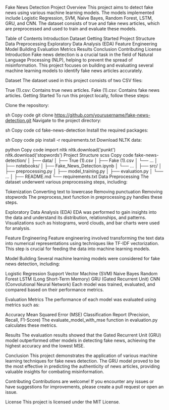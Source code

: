 Fake News Detection Project
Overview
This project aims to detect fake news using various machine learning models. The models implemented include Logistic Regression, SVM, Naive Bayes, Random Forest, LSTM, GRU, and CNN. The dataset consists of true and fake news articles, which are preprocessed and used to train and evaluate these models.

Table of Contents
Introduction
Dataset
Getting Started
Project Structure
Data Preprocessing
Exploratory Data Analysis (EDA)
Feature Engineering
Model Building
Evaluation Metrics
Results
Conclusion
Contributing
License
Introduction
Fake news detection is a crucial task in the field of Natural Language Processing (NLP), helping to prevent the spread of misinformation. This project focuses on building and evaluating several machine learning models to identify fake news articles accurately.

Dataset
The dataset used in this project consists of two CSV files:

True (1).csv: Contains true news articles.
Fake (1).csv: Contains fake news articles.
Getting Started
To run this project locally, follow these steps:

Clone the repository:

sh
Copy code
git clone https://github.com/yourusername/fake-news-detection.git
Navigate to the project directory:

sh
Copy code
cd fake-news-detection
Install the required packages:

sh
Copy code
pip install -r requirements.txt
Download NLTK data:

python
Copy code
import nltk
nltk.download('punkt')
nltk.download('stopwords')
Project Structure
scss
Copy code
fake-news-detection/
│
├── data/
│   ├── True (1).csv
│   ├── Fake (1).csv
│   └── ...
│
├── notebooks/
│   ├── Fake_News_Detection.ipynb
│   └── ...
│
├── src/
│   ├── preprocessing.py
│   ├── model_training.py
│   ├── evaluation.py
│   └── ...
│
├── README.md
└── requirements.txt
Data Preprocessing
The dataset underwent various preprocessing steps, including:

Tokenization
Converting text to lowercase
Removing punctuation
Removing stopwords
The preprocess_text function in preprocessing.py handles these steps.

Exploratory Data Analysis (EDA)
EDA was performed to gain insights into the data and understand its distribution, relationships, and patterns. Visualizations such as histograms, word clouds, and bar charts were used for analysis.

Feature Engineering
Feature engineering involved transforming the text data into numerical representations using techniques like TF-IDF vectorization. This step is crucial for feeding the data into machine learning models.

Model Building
Several machine learning models were considered for fake news detection, including:

Logistic Regression
Support Vector Machine (SVM)
Naive Bayes
Random Forest
LSTM (Long Short-Term Memory)
GRU (Gated Recurrent Unit)
CNN (Convolutional Neural Network)
Each model was trained, evaluated, and compared based on their performance metrics.

Evaluation Metrics
The performance of each model was evaluated using metrics such as:

Accuracy
Mean Squared Error (MSE)
Classification Report (Precision, Recall, F1-Score)
The evaluate_model_with_mse function in evaluation.py calculates these metrics.

Results
The evaluation results showed that the Gated Recurrent Unit (GRU) model outperformed other models in detecting fake news, achieving the highest accuracy and the lowest MSE.

Conclusion
This project demonstrates the application of various machine learning techniques for fake news detection. The GRU model proved to be the most effective in predicting the authenticity of news articles, providing valuable insights for combating misinformation.

Contributing
Contributions are welcome! If you encounter any issues or have suggestions for improvements, please create a pull request or open an issue.

License
This project is licensed under the MIT License.
